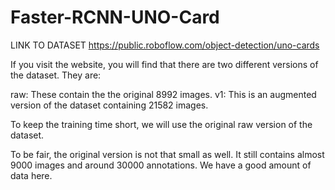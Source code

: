# Faster-RCNN-UNO-Card

LINK TO DATASET
https://public.roboflow.com/object-detection/uno-cards

If you visit the website, you will find that there are two different versions of the dataset. They are:

raw: These contain the the original 8992 images.
v1: This is an augmented version of the dataset containing 21582 images.

To keep the training time short, we will use the original raw version of the dataset.

To be fair, the original version is not that small as well. It still contains almost 9000 images and around 30000 annotations. We have a good amount of data here.
